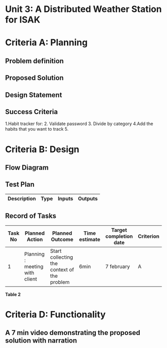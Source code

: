 
# Unit 3: A Distributed Weather Station for ISAK

# Criteria A: Planning

## Problem definition

## Proposed Solution

## Design Statement

## Success Criteria
1.Habit tracker for: 
2. Validate password
3. Divide by category
4.Add the habits that you want to track
5.


# Criteria B: Design



## Flow Diagram



## Test Plan
| Description | Type | Inputs | Outputs | 
| ----------- | ---- | ------ | ------- |




## Record of Tasks
| Task No | Planned Action                                                | Planned Outcome                                                                                                 | Time estimate | Target completion date | Criterion |
|---------|---------------------------------------------------------------|-----------------------------------------------------------------------------------------------------------------|---------------|------------------------|-----------|
| 1       | Planning : meeting with client| Start collecting the context of the problem                    | 6min         |   7 february             | A         |




**Table 2** 




# Criteria D: Functionality
## A 7 min video demonstrating the proposed solution with narration


